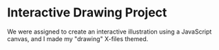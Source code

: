 # Interactive Drawing Project
We were assigned to create an interactive illustration using a JavaScript canvas, and I made my "drawing" X-files themed.
